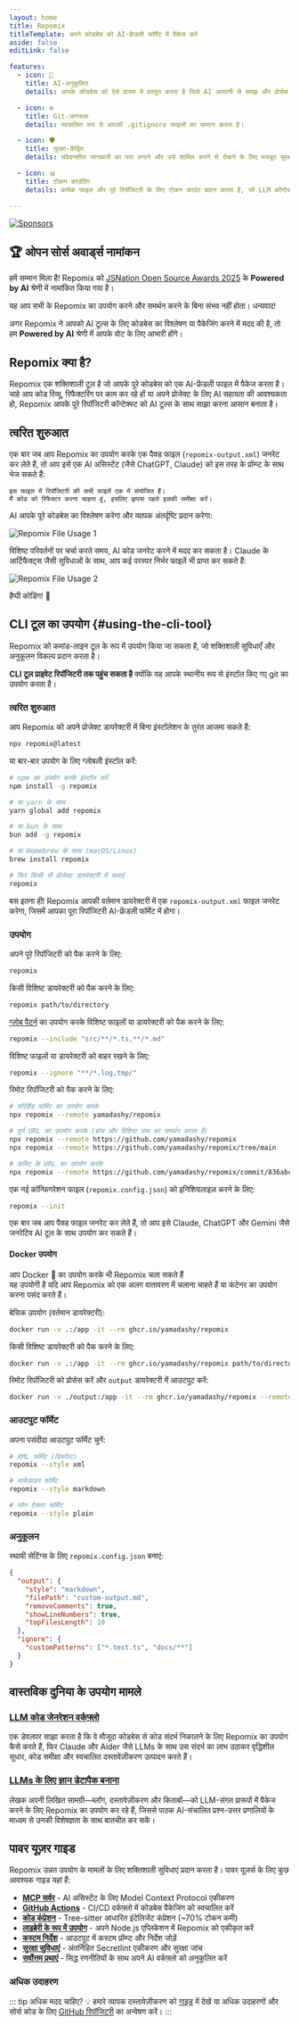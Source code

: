 ```yaml
---
layout: home
title: Repomix
titleTemplate: अपने कोडबेस को AI-फ्रेंडली फॉर्मेट में पैकेज करें
aside: false
editLink: false

features:
  - icon: 🤖
    title: AI-अनुकूलित
    details: आपके कोडबेस को ऐसे प्रारूप में प्रस्तुत करता है जिसे AI आसानी से समझ और प्रोसेस कर सके।

  - icon: ⚙️
    title: Git-जागरूक
    details: स्वचालित रूप से आपकी .gitignore फाइलों का सम्मान करता है।

  - icon: 🛡️
    title: सुरक्षा-केंद्रित
    details: संवेदनशील जानकारी का पता लगाने और उसे शामिल करने से रोकने के लिए मजबूत सुरक्षा जांच के लिए Secretlint को शामिल करता है।

  - icon: 📊
    title: टोकन काउंटिंग
    details: प्रत्येक फाइल और पूरे रिपॉजिटरी के लिए टोकन काउंट प्रदान करता है, जो LLM कॉन्टेक्स्ट सीमाओं के लिए उपयोगी है।

---
```


<script setup>
import YouTubeVideo from '../../components/YouTubeVideo.vue'
import { VIDEO_IDS } from '../../utils/videos'
</script>

<div class="cli-section">

[![Sponsors](https://cdn.jsdelivr.net/gh/yamadashy/sponsor-list/sponsors/sponsors.png)](https://github.com/sponsors/yamadashy)

## 🏆 ओपन सोर्स अवार्ड्स नामांकन

हमें सम्मान मिला है! Repomix को [JSNation Open Source Awards 2025](https://osawards.com/javascript/) के **Powered by AI** श्रेणी में नामांकित किया गया है।

यह आप सभी के Repomix का उपयोग करने और समर्थन करने के बिना संभव नहीं होता। धन्यवाद!

अगर Repomix ने आपको AI टूल्स के लिए कोडबेस का विश्लेषण या पैकेजिंग करने में मदद की है, तो हम **Powered by AI** श्रेणी में आपके वोट के लिए आभारी होंगे।

## Repomix क्या है?

Repomix एक शक्तिशाली टूल है जो आपके पूरे कोडबेस को एक AI-फ्रेंडली फाइल में पैकेज करता है। चाहे आप कोड रिव्यू, रिफैक्टरिंग पर काम कर रहे हों या अपने प्रोजेक्ट के लिए AI सहायता की आवश्यकता हो, Repomix आपके पूरे रिपॉजिटरी कॉन्टेक्स्ट को AI टूल्स के साथ साझा करना आसान बनाता है।

<YouTubeVideo :videoId="VIDEO_IDS.REPOMIX_DEMO" />

## त्वरित शुरुआत

एक बार जब आप Repomix का उपयोग करके एक पैक्ड फाइल (`repomix-output.xml`) जनरेट कर लेते हैं, तो आप इसे एक AI असिस्टेंट (जैसे ChatGPT, Claude) को इस तरह के प्रॉम्प्ट के साथ भेज सकते हैं:

```
इस फाइल में रिपॉजिटरी की सभी फाइलें एक में संयोजित हैं।
मैं कोड को रिफैक्टर करना चाहता हूं, इसलिए कृपया पहले इसकी समीक्षा करें।
```

AI आपके पूरे कोडबेस का विश्लेषण करेगा और व्यापक अंतर्दृष्टि प्रदान करेगा:

![Repomix File Usage 1](/images/docs/repomix-file-usage-1.png)

विशिष्ट परिवर्तनों पर चर्चा करते समय, AI कोड जनरेट करने में मदद कर सकता है। Claude के आर्टिफैक्ट्स जैसी सुविधाओं के साथ, आप कई परस्पर निर्भर फाइलें भी प्राप्त कर सकते हैं:

![Repomix File Usage 2](/images/docs/repomix-file-usage-2.png)

हैप्पी कोडिंग! 🚀


## CLI टूल का उपयोग {#using-the-cli-tool}

Repomix को कमांड-लाइन टूल के रूप में उपयोग किया जा सकता है, जो शक्तिशाली सुविधाएँ और अनुकूलन विकल्प प्रदान करता है।

**CLI टूल प्राइवेट रिपॉजिटरी तक पहुंच सकता है** क्योंकि यह आपके स्थानीय रूप से इंस्टॉल किए गए git का उपयोग करता है।

### त्वरित शुरुआत

आप Repomix को अपने प्रोजेक्ट डायरेक्टरी में बिना इंस्टॉलेशन के तुरंत आजमा सकते हैं:

```bash
npx repomix@latest
```

या बार-बार उपयोग के लिए ग्लोबली इंस्टॉल करें:

```bash
# npm का उपयोग करके इंस्टॉल करें
npm install -g repomix

# या yarn के साथ
yarn global add repomix

# या bun के साथ
bun add -g repomix

# या Homebrew के साथ (macOS/Linux)
brew install repomix

# फिर किसी भी प्रोजेक्ट डायरेक्टरी में चलाएं
repomix
```

बस इतना ही! Repomix आपकी वर्तमान डायरेक्टरी में एक `repomix-output.xml` फाइल जनरेट करेगा, जिसमें आपका पूरा रिपॉजिटरी AI-फ्रेंडली फॉर्मेट में होगा।



### उपयोग

अपने पूरे रिपॉजिटरी को पैक करने के लिए:

```bash
repomix
```

किसी विशिष्ट डायरेक्टरी को पैक करने के लिए:

```bash
repomix path/to/directory
```

[ग्लोब पैटर्न](https://github.com/mrmlnc/fast-glob?tab=readme-ov-file#pattern-syntax) का उपयोग करके विशिष्ट फाइलों या डायरेक्टरी को पैक करने के लिए:

```bash
repomix --include "src/**/*.ts,**/*.md"
```

विशिष्ट फाइलों या डायरेक्टरी को बाहर रखने के लिए:

```bash
repomix --ignore "**/*.log,tmp/"
```

रिमोट रिपॉजिटरी को पैक करने के लिए:
```bash
# शॉर्टहैंड फॉर्मेट का उपयोग करके
npx repomix --remote yamadashy/repomix

# पूर्ण URL का उपयोग करके (ब्रांच और विशिष्ट पाथ का समर्थन करता है)
npx repomix --remote https://github.com/yamadashy/repomix
npx repomix --remote https://github.com/yamadashy/repomix/tree/main

# कमिट के URL का उपयोग करके
npx repomix --remote https://github.com/yamadashy/repomix/commit/836abcd7335137228ad77feb28655d85712680f1
```

एक नई कॉन्फिगरेशन फाइल (`repomix.config.json`) को इनिशियलाइज़ करने के लिए:

```bash
repomix --init
```

एक बार जब आप पैक्ड फाइल जनरेट कर लेते हैं, तो आप इसे Claude, ChatGPT और Gemini जैसे जनरेटिव AI टूल के साथ उपयोग कर सकते हैं।

#### Docker उपयोग

आप Docker 🐳 का उपयोग करके भी Repomix चला सकते हैं  
यह उपयोगी है यदि आप Repomix को एक अलग वातावरण में चलाना चाहते हैं या कंटेनर का उपयोग करना पसंद करते हैं।

बेसिक उपयोग (वर्तमान डायरेक्टरी):

```bash
docker run -v .:/app -it --rm ghcr.io/yamadashy/repomix
```

किसी विशिष्ट डायरेक्टरी को पैक करने के लिए:
```bash
docker run -v .:/app -it --rm ghcr.io/yamadashy/repomix path/to/directory
```

रिमोट रिपॉजिटरी को प्रोसेस करें और `output` डायरेक्टरी में आउटपुट करें:

```bash
docker run -v ./output:/app -it --rm ghcr.io/yamadashy/repomix --remote https://github.com/yamadashy/repomix
```

### आउटपुट फॉर्मेट

अपना पसंदीदा आउटपुट फॉर्मेट चुनें:

```bash
# XML फॉर्मेट (डिफॉल्ट)
repomix --style xml

# मार्कडाउन फॉर्मेट
repomix --style markdown

# प्लेन टेक्स्ट फॉर्मेट
repomix --style plain
```

### अनुकूलन

स्थायी सेटिंग्स के लिए `repomix.config.json` बनाएं:

```json
{
  "output": {
    "style": "markdown",
    "filePath": "custom-output.md",
    "removeComments": true,
    "showLineNumbers": true,
    "topFilesLength": 10
  },
  "ignore": {
    "customPatterns": ["*.test.ts", "docs/**"]
  }
}
```

## वास्तविक दुनिया के उपयोग मामले

### [LLM कोड जेनरेशन वर्कफ़्लो](https://harper.blog/2025/02/16/my-llm-codegen-workflow-atm/)

एक डेवलपर साझा करता है कि वे मौजूदा कोडबेस से कोड संदर्भ निकालने के लिए Repomix का उपयोग कैसे करते हैं, फिर Claude और Aider जैसे LLMs के साथ उस संदर्भ का लाभ उठाकर वृद्धिशील सुधार, कोड समीक्षा और स्वचालित दस्तावेज़ीकरण उत्पादन करते हैं।

### [LLMs के लिए ज्ञान डेटापैक बनाना](https://lethain.com/competitive-advantage-author-llms/)

लेखक अपनी लिखित सामग्री—ब्लॉग, दस्तावेज़ीकरण और किताबों—को LLM-संगत प्रारूपों में पैकेज करने के लिए Repomix का उपयोग कर रहे हैं, जिससे पाठक AI-संचालित प्रश्न-उत्तर प्रणालियों के माध्यम से उनकी विशेषज्ञता के साथ बातचीत कर सकें।

## पावर यूज़र गाइड

Repomix उन्नत उपयोग के मामलों के लिए शक्तिशाली सुविधाएं प्रदान करता है। पावर यूज़र्स के लिए कुछ आवश्यक गाइड यहां हैं:

- **[MCP सर्वर](./guide/mcp-server)** - AI असिस्टेंट के लिए Model Context Protocol एकीकरण
- **[GitHub Actions](./guide/github-actions)** - CI/CD वर्कफ़्लो में कोडबेस पैकेजिंग को स्वचालित करें
- **[कोड कंप्रेशन](./guide/code-compress)** - Tree-sitter आधारित इंटेलिजेंट कंप्रेशन (~70% टोकन कमी)
- **[लाइब्रेरी के रूप में उपयोग](./guide/development/using-repomix-as-a-library)** - अपने Node.js एप्लिकेशन में Repomix को एकीकृत करें
- **[कस्टम निर्देश](./guide/custom-instructions)** - आउटपुट में कस्टम प्रॉम्प्ट और निर्देश जोड़ें
- **[सुरक्षा सुविधाएं](./guide/security)** - अंतर्निहित Secretlint एकीकरण और सुरक्षा जांच
- **[सर्वोत्तम प्रथाएं](./guide/tips/best-practices)** - सिद्ध रणनीतियों के साथ अपने AI वर्कफ़्लो को अनुकूलित करें

### अधिक उदाहरण
::: tip अधिक मदद चाहिए? 💡
हमारे व्यापक दस्तावेज़ीकरण को [गाइड](/hi/guide/) में देखें या अधिक उदाहरणों और सोर्स कोड के लिए [GitHub रिपॉजिटरी](https://github.com/yamadashy/repomix) का अन्वेषण करें।
:::

</div>
